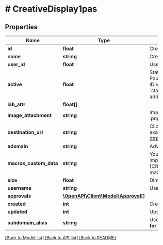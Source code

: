 # # CreativeDisplay1pas

## Properties

Name | Type | Description | Notes
------------ | ------------- | ------------- | -------------
**id** | **float** | Creative ID. | [optional] 
**name** | **string** | Creative Name. | [optional] 
**user_id** | **float** | User ID. | [optional] 
**active** | **float** | Status. 1 - Active, 0 - Pause. Required. One of the ID values of parameter &#x60;statuses&#x60; in /constants is added to this parameter. | [optional] 
**iab_attr** | **float[]** |  | [optional] 
**image_attachment** | **string** | Image to upload. Only &#39;.gif, .png, .jpg, .jpeg&#39; is allowed. | [optional] 
**destination_url** | **string** | Click-through URL. For example http://example.com. | [optional] 
**adomain** | **string** | Advertiser domain. | [optional] 
**macros_custom_data** | **string** | You can pass this data upon impression using the [CREATIVE_CUSTOM_DATA] macro. | [optional] 
**size** | **float** | Dimensions. | [optional] 
**username** | **string** | User name | [optional] 
**approvals** | [**\OpenAPI\Client\Model\Approval[]**](Approval.md) |  | [optional] 
**created** | **int** | Created timestamp | [optional] 
**updated** | **int** | Updated timestamp | [optional] 
**subdomain_alias** | **string** | Users subdomain alias **Only for Root** | [optional] 

[[Back to Model list]](../../README.md#documentation-for-models) [[Back to API list]](../../README.md#documentation-for-api-endpoints) [[Back to README]](../../README.md)


